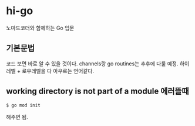 # hi-go
노마드코더와 함께하는 Go 입문

## 기본문법
코드 보면 바로 알 수 있을 것이다.
channels랑 go routines는 추후에 다룰 예정.
하이레벨 + 로우레벨을 다 아우르는 언어같다.


## working directory is not part of a module 에러뜰때
```bash
$ go mod init
```
해주면 됨.